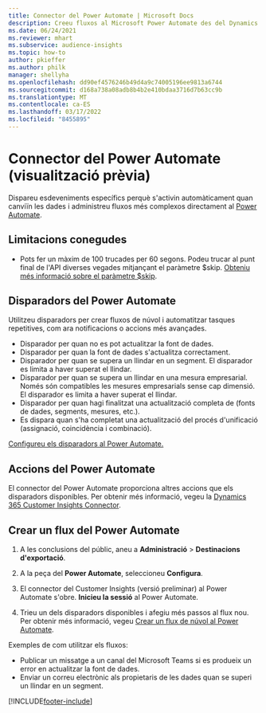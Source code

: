 ```yaml
---
title: Connector del Power Automate | Microsoft Docs
description: Creeu fluxos al Microsoft Power Automate des del Dynamics 365 Customer Insights.
ms.date: 06/24/2021
ms.reviewer: mhart
ms.subservice: audience-insights
ms.topic: how-to
author: pkieffer
ms.author: philk
manager: shellyha
ms.openlocfilehash: dd90ef4576246b49d4a9c74005196ee9813a6744
ms.sourcegitcommit: d168a738a08adb8b4b2e410bdaa3716d7b63cc9b
ms.translationtype: MT
ms.contentlocale: ca-ES
ms.lasthandoff: 03/17/2022
ms.locfileid: "8455895"
---
```

# <a name="power-automate-connector-preview"></a>Connector del Power Automate (visualització prèvia)

Dispareu esdeveniments específics perquè s'activin automàticament quan canviïn les dades i administreu fluxos més complexos directament al [Power Automate](https://flow.microsoft.com/).

## <a name="known-limitations"></a>Limitacions conegudes

- Pots fer un màxim de 100 trucades per 60 segons. Podeu trucar al punt final de l'API diverses vegades mitjançant el paràmetre $skip. [Obteniu més informació sobre el paràmetre $skip](/connectors/customerinsights/#get-items-from-an-entity).

## <a name="power-automate-triggers"></a>Disparadors del Power Automate

Utilitzeu disparadors per crear fluxos de núvol i automatitzar tasques repetitives, com ara notificacions o accions més avançades. 

- Disparador per quan no es pot actualitzar la font de dades. 
- Disparador per quan la font de dades s'actualitza correctament.
- Disparador per quan se supera un llindar en un segment. El disparador es limita a haver superat el llindar.
- Disparador per quan se supera un llindar en una mesura empresarial. Només són compatibles les mesures empresarials sense cap dimensió. El disparador es limita a haver superat el llindar.
- Disparador per quan hagi finalitzat una actualització completa de (fonts de dades, segments, mesures, etc.).
- Es dispara quan s'ha completat una actualització del procés d'unificació (assignació, coincidència i combinació).

[Configureu els disparadors al Power Automate.](https://flow.microsoft.com/connectors/shared_customerinsights/dynamics-365-customer-insights-connector/)

## <a name="power-automate-actions"></a>Accions del Power Automate

El connector del Power Automate proporciona altres accions que els disparadors disponibles. Per obtenir més informació, vegeu la [Dynamics 365 Customer Insights Connector](/connectors/customerinsights/).

## <a name="create-a-power-automate-flow"></a>Crear un flux del Power Automate

1. A les conclusions del públic, aneu a **Administració** > **Destinacions d'exportació**.

1. A la peça del **Power Automate**, seleccioneu **Configura**.

1. El connector del Customer Insights (versió preliminar) al Power Automate s'obre. **Inicieu la sessió** al Power Automate.

1. Trieu un dels disparadors disponibles i afegiu més passos al flux nou. Per obtenir més informació, vegeu [Crear un flux de núvol al Power Automate](/power-automate/get-started-logic-flow).

Exemples de com utilitzar els fluxos: 
- Publicar un missatge a un canal del Microsoft Teams si es produeix un error en actualitzar la font de dades. 
- Enviar un correu electrònic als propietaris de les dades quan se superi un llindar en un segment.



[!INCLUDE[footer-include](../includes/footer-banner.md)]
